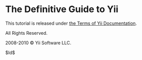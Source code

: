 The Definitive Guide to Yii
===========================

This tutorial is released under [the Terms of Yii Documentation](http://www.yiiframework.com/doc/terms/).

All Rights Reserved.

2008-2010 &copy; Yii Software LLC.


<div class="revision">$Id$</div>
